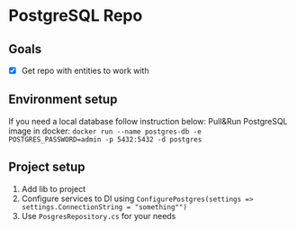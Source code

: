 # PostgreSQL Repo

## Goals
- [x] Get repo with entities to work with

## Environment setup
If you need a local database follow instruction below:
Pull&Run PostgreSQL image in docker: `docker run --name postgres-db -e POSTGRES_PASSWORD=admin -p 5432:5432 -d postgres`
    
## Project setup
1. Add lib to project
2. Configure services to DI using `ConfigurePostgres(settings => settings.ConnectionString = "something"")`
3. Use `PosgresRepository.cs` for your needs